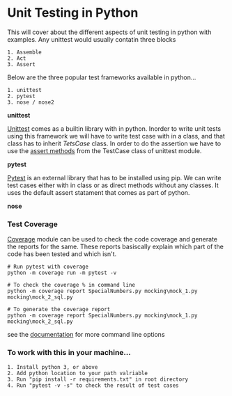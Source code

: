 # Unit Testing in Python

   This will cover about the different aspects of unit testing in python with examples. Any unittest would usually contatin three blocks
        
    1. Assemble
    2. Act
    3. Assert

 Below are the three popular test frameworks available in python...
        
    1. unittest
    2. pytest
    3. nose / nose2 
    
__unittest__
    
[Unittest](https://docs.python.org/3/library/unittest.html) comes as a builtin library with in python. Inorder to write unit tests using this framework we will have to write test case with in a class, and that class has to inherit _TetsCase_ class. In order to do the assertion we have to use the [assert methods](https://docs.python.org/3/library/unittest.html#unittest.TestCase.assertEqual) from the TestCase class of unittest module.
    
__pytest__
        
[Pytest](https://docs.pytest.org/en/stable/) is an external library that has to be installed using pip. We can write test cases either with in class or as direct methods without any classes. It uses the default assert statament that comes as part of python.
    
__nose__


### Test Coverage

  [Coverage](https://coverage.readthedocs.io/) module can be used to check the code coverage and generate the reports for the same. These reports basiscally explain which part of the code has been tested and which isn't. 

    # Run pytest with coverage
    python -m coverage run -m pytest -v

    # To check the coverage % in command line
    python -m coverage report SpecialNumbers.py mocking\mock_1.py mocking\mock_2_sql.py

    # To generate the coverage report
    python -m coverage report SpecialNumbers.py mocking\mock_1.py mocking\mock_2_sql.py
  
  see the [documentation](https://coverage.readthedocs.io/en/coverage-5.3/cmd.html) for more command line options

### To work with this in your machine...

    1. Install python 3, or above
    2. Add python location to your path valriable
    3. Run "pip install -r requirements.txt" in root directory
    4. Run "pytest -v -s" to check the result of test cases
